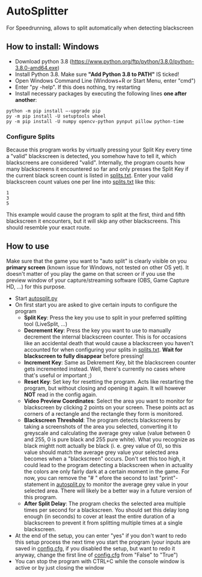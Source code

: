 # AutoSplitter
For Speedrunning, allows to split automatically when detecting blackscreen

## How to install: Windows

- Download python 3.8 (https://www.python.org/ftp/python/3.8.0/python-3.8.0-amd64.exe)
- Install Python 3.8. Make sure **"Add Python 3.8 to PATH"** IS ticked!
- Open Windows Command Line (Windows+R or Start Menu, enter "cmd")
- Enter "py -help". If this does nothing, try restarting
- Install necessary packages by executing the following lines **one after another**:
```
python -m pip install –-upgrade pip
py -m pip install -U setuptools wheel
py -m pip install -U numpy opencv-python pynput pillow python-time
```

### Configure Splits
Because this program works by virtually pressing your Split Key every time a "valid" blackscreen is detected, you somehow have to tell it, which blackscreens are considered "valid".
Internally, the program counts how many blackscreens it encountered so far and only presses the Split Key if the current black screen count is listed in [splits.txt](splits.txt).
Enter your valid blackscreen count values one per line into [splits.txt](splits.txt) like this:
```
1
3
5
```
This example would cause the program to split at the first, third and fifth blackscreen it encounters, but it will skip any other blackscreens. This should resemble your exact route.

## How to use

Make sure that the game you want to "auto split" is clearly visible on you **primary screen** (known issue for Windows, not tested on other OS yet). It doesn't matter of you play the game on that screen or if you use the preview window of your capture/streaming software (OBS, Game Capture HD, ...) for this purpose.

- Start [autosplit.py](autosplit.py)
- On first start you are asked to give certain inputs to configure the program
  - **Split Key**: Press the key you use to split in your preferred splitting tool (LiveSplit, ...)
  - **Decrement Key**: Press the key you want to use to manually decrement the internal blackscreen counter. This is for occasions like an accidental death that would cause a blackscreen you haven't accounted for when configuring your splits in [splits.txt](splits.txt). **Wait for blackscreen to fully disappear** before pressing!
  - **Increment Key**: Same as Dekrement Key, bit the blackscreen counter gets incremented instead. Well, there's currently no cases where that's useful or important ;)
  - **Reset Key**: Set key for resetting the program. Acts like restarting the program, but without closing and opening it again. It will however **NOT** read in the config again.
  - **Video Preview Coordinates**: Select the area you want to monitor for blackscreen by clicking 2 points on your screen. These points act as corners of a rectangle and the rectangle they form is monitored. 
  - **Blackscreen Threshold**: The program detects blackscreens by taking a screenshots of the area you selected, converting it to greyscale and calculating the average grey value (value between 0 and 255, 0 is pure black and 255 pure white). What you recognize as black mightt nott actually be black (i. e. grey value of 0), so this value should match the average grey value your selected area becomes when a "blackscreen" occurs. Don't set this too high, it could lead to the program detecting a blackscreen when in actuality the colors are only fairly dark at a certain moment in the game. For now, you can remove the "# " efore the second to last "print"-statement in [autosplit.py](autosplit.py) to monitor the average grey value in your selected area. There will likely be a better way in a future version of this program.
  - **After Split Delay**: The program checks the selected area multiple times per second for a blackscreen. You should set this delay long enough (in seconds) to cover at least the entire duration of a blackscreen to prevent it from splitting multiple times at a single blackscreen.
- At the end of the setup, you can enter "yes" if you don't want to redo this setup process the next time you start the program (your inputs are saved in [config.cfg](config.cfg), if you disabled the setup, but want to redo it anyway, change the first line of [config.cfg](config.cfg) from "False" to "True")
- You can stop the program with CTRL+C while the console window is active or by just closing the window
